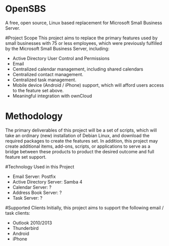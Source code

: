 # OpenSBS
A free, open source, Linux based replacement for Microsoft Small Business Server.

#Project Scope
This project aims to replace the primary features used by small businesses with 75 or less employees, which were previously fulfilled by the Microsoft Small Business Server, including:
* Active Directory User Control and Permissions
* Email
* Centralized calendar management, including shared calendars
* Centralized contact management.
* Centralized task management.
* Mobile device (Android / iPhone) support, which will afford users access to the feature set above.
* Meaningful integration with ownCloud
 
# Methodology
The primary deliverables of this project will be a set of scripts, which will take an ordinary (new) installation of Debian Linux, and download the required packages to create the features set. In addition, this project may create additional items, add-ons, scripts, or applications to serve as a bridge between these products to product the desired outcome and full feature set support.

#Technology Used in this Project
* Email Server: Postfix
* Active Directory Server: Samba 4
* Calendar Server: ?
* Address Book Server: ?
* Task Server: ?

#Supported Clients
Initially, this project aims to support the following email / task clients:
* Outlook 2010/2013
* Thunderbird
* Android
* iPhone
